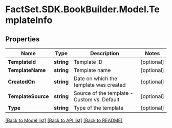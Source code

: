 # FactSet.SDK.BookBuilder.Model.TemplateInfo

## Properties

Name | Type | Description | Notes
------------ | ------------- | ------------- | -------------
**TemplateId** | **string** | Template ID | [optional] 
**TemplateName** | **string** | Template name | [optional] 
**CreatedOn** | **string** | Date on which the template was created | [optional] 
**TemplateSource** | **string** | Source of the template - Custom vs. Default | [optional] 
**Type** | **string** | Type of the template | [optional] 

[[Back to Model list]](../README.md#documentation-for-models) [[Back to API list]](../README.md#documentation-for-api-endpoints) [[Back to README]](../README.md)

